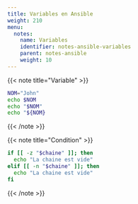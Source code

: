 ```yaml
---
title: Variables en Ansible
weight: 210
menu:
  notes:
    name: Variables
    identifier: notes-ansible-variables
    parent: notes-ansible
    weight: 10
---
```


<!-- Variable -->
{{< note title="Variable" >}}

```bash
NOM="John"
echo $NOM
echo "$NOM"
echo "${NOM}
```

{{< /note >}}

<!-- Condition -->
{{< note title="Condition" >}}

```bash
if [[ -z "$chaine" ]]; then
  echo "La chaine est vide"
elif [[ -n "$chaine" ]]; then
  echo "La chaine est vide"
fi
```

{{< /note >}}